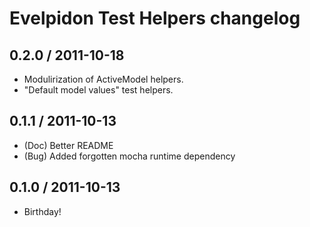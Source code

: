 # Evelpidon Test Helpers changelog

## 0.2.0 / 2011-10-18

* Modulirization of ActiveModel helpers.
* "Default model values" test helpers.

## 0.1.1 / 2011-10-13

* (Doc) Better README
* (Bug) Added forgotten mocha runtime dependency

## 0.1.0 / 2011-10-13

* Birthday!
